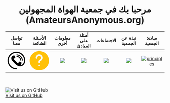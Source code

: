 
# <center> مرحبا بك في جمعية الهواة المجهولين <br>(AmateursAnonymous.org) </center>


تواصل معنا  | الأسئلة الشائعة | معلومات أخرى             |  أمثلة على المبادئ             |  الاجتماعات             |  نبذة عن الجمعية             |  مبادئ الجمعية|
:-------------------------:|:-------------------------:|:-------------------------:|:-------------------------:|:-------------------------:|:-------------------------:|:-------------------------:
[![](https://raw.githubusercontent.com/MohamedGElsharkawy/amateursanonymous.github.io/main/assets/contact.png)](https://amateursanonymous.github.io/contact-us)   | [![](https://raw.githubusercontent.com/MohamedGElsharkawy/amateursanonymous.github.io/main/assets/faq_162.png)](https://amateursanonymous.github.io/faq)   |![](https://github.com/amateursanonymous/amateursanonymous.github.io/blob/main/assets/empower-162.png?raw=true)  |  [![](https://raw.githubusercontent.com/amateursanonymous/amateursanonymous.github.io/main/assets/innovative-162.png)](https://amateursanonymous.github.io/principles-examples)  |  [![](https://raw.githubusercontent.com/amateursanonymous/amateursanonymous.github.io/main/assets/meeting-162.png)](https://amateursanonymous.github.io/meetings)  |  [![](https://raw.githubusercontent.com/amateursanonymous/amateursanonymous.github.io/main/assets/About-Us-162.png)](https://amateursanonymous.github.io/about-us)  |  [![principles](https://raw.githubusercontent.com/amateursanonymous/amateursanonymous.github.io/main/assets/principle-162-2.png)](https://amateursanonymous.github.io/principles)


<br><br>
![Visit us on GitHub](https://raw.githubusercontent.com/amateursanonymous/amateursanonymous.github.io/main/assets/GitHub-logo-100.png)<br>
[Visit us on GitHub](https://github.com/amateursanonymous/amateursanonymous.github.io)
